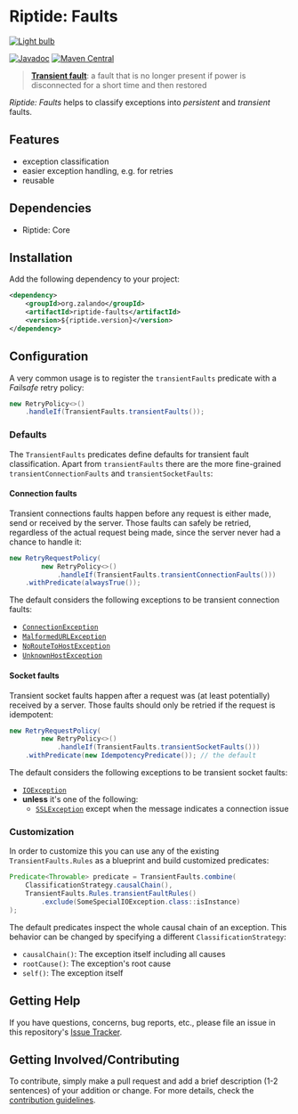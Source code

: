 # Riptide: Faults

[![Light bulb](../docs/bulb.jpg)](https://pixabay.com/en/electric-light-bulb-wire-rain-2616487/)

[![Javadoc](https://www.javadoc.io/badge/org.zalando/riptide-faults.svg)](http://www.javadoc.io/doc/org.zalando/riptide-faults)
[![Maven Central](https://img.shields.io/maven-central/v/org.zalando/riptide-faults.svg)](https://maven-badges.herokuapp.com/maven-central/org.zalando/riptide-faults)

> **[Transient fault](https://en.wikipedia.org/wiki/Fault_(power_engineering)#Transient_fault)**: a fault that is no longer present if power is disconnected for a short time and then restored

*Riptide: Faults* helps to classify exceptions into *persistent* and *transient* faults.

## Features

- exception classification
- easier exception handling, e.g. for retries
- reusable

## Dependencies

- Riptide: Core

## Installation

Add the following dependency to your project:

```xml
<dependency>
    <groupId>org.zalando</groupId>
    <artifactId>riptide-faults</artifactId>
    <version>${riptide.version}</version>
</dependency>
```

## Configuration

A very common usage is to register the `transientFaults` predicate with a *Failsafe* retry policy:

```java
new RetryPolicy<>()
    .handleIf(TransientFaults.transientFaults());
```

### Defaults

The `TransientFaults` predicates define defaults for transient fault classification. Apart from `transientFaults` there are the more fine-grained `transientConnectionFaults` and `transientSocketFaults`:

#### Connection faults

Transient connections faults happen before any request is either made, send or received by the server. Those faults can safely be retried, regardless of the actual request being made, since the server never had a chance to handle it:

```java
new RetryRequestPolicy(
        new RetryPolicy<>()
            .handleIf(TransientFaults.transientConnectionFaults()))
    .withPredicate(alwaysTrue());
```

The default considers the following exceptions to be transient connection faults:
- [`ConnectionException`](https://docs.oracle.com/javase/8/docs/api/java/net/ConnectionException.html)
- [`MalformedURLException`](https://docs.oracle.com/javase/8/docs/api/java/net/MalformedURLException.html)
- [`NoRouteToHostException`](https://docs.oracle.com/javase/8/docs/api/java/net/NoRouteToHostException.html)
- [`UnknownHostException`](https://docs.oracle.com/javase/8/docs/api/java/net/UnknownHostException.html)

#### Socket faults

Transient socket faults happen after a request was (at least potentially) received by a server. Those faults should only be retried if the request is idempotent:

```java
new RetryRequestPolicy(
        new RetryPolicy<>()
            .handleIf(TransientFaults.transientSocketFaults()))
    .withPredicate(new IdempotencyPredicate()); // the default
```

The default considers the following exceptions to be transient socket faults:
- [`IOException`](https://docs.oracle.com/javase/8/docs/api/java/io/IOException.html)
- **unless** it's one of the following:
    - [`SSLException`](https://docs.oracle.com/javase/8/docs/api/javax/net/ssl/SSLException.html) except when the message indicates a connection issue

### Customization

In order to customize this you can use any of the existing `TransientFaults.Rules` as a blueprint and build customized predicates:

```java
Predicate<Throwable> predicate = TransientFaults.combine(
    ClassificationStrategy.causalChain(),
    TransientFaults.Rules.transientFaultRules()
        .exclude(SomeSpecialIOException.class::isInstance)
);
```

The default predicates inspect the whole causal chain of an exception. This behavior can be changed by specifying a different `ClassificationStrategy`:

- `causalChain()`: The exception itself including all causes
- `rootCause()`: The exception's root cause
- `self()`: The exception itself

## Getting Help

If you have questions, concerns, bug reports, etc., please file an issue in this repository's [Issue Tracker](../../../../issues).

## Getting Involved/Contributing

To contribute, simply make a pull request and add a brief description (1-2 sentences) of your addition or change. For
more details, check the [contribution guidelines](../.github/CONTRIBUTING.md).
